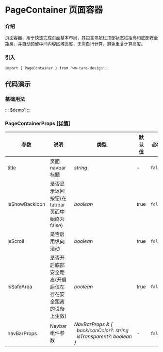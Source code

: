 # PageContainer 页面容器

### 介绍

页面容器，用于快速完成页面基本布局，其包含导航栏顶部状态栏距离和底部安全距离，并自动预留中间内容区域高度，无需自行计算，避免重复计算高度。

### 引入

```tsx
import { PageContainer } from 'wm-taro-design';
```

## 代码演示

### 基础用法

::: $demo1 :::

### PageContainerProps [[详情]](https://codeup.aliyun.com/5f855dfb1858a17210466fd0/wuhang-meimeng-development/wm-taro-template/tree/master/modules/wm-taro-design/types/page-container.d.ts)

| 参数           | 说明                                                     | 类型                                                                                                                                                                            | 默认值 | 必填    |
| -------------- | -------------------------------------------------------- | ------------------------------------------------------------------------------------------------------------------------------------------------------------------------------- | ------ | ------- |
| title          | 页面 navbar 标题                                         | _&nbsp;&nbsp;string<br/>_                                                                                                                                                       | -      | `false` |
| isShowBackIcon | 是否显示返回按钮(在 tabbar 页面中始终为 false)           | _&nbsp;&nbsp;boolean<br/>_                                                                                                                                                      | true   | `false` |
| isScroll       | 是否启用纵向滚动                                         | _&nbsp;&nbsp;boolean<br/>_                                                                                                                                                      | true   | `false` |
| isSafeArea     | 是否开启底部安全距离(开启后仅在存在安全距离的设备上生效) | _&nbsp;&nbsp;boolean<br/>_                                                                                                                                                      | true   | `false` |
| navBarProps    | Navbar 组件参数                                          | _&nbsp;&nbsp;NavBarProps&nbsp;&&nbsp;{<br/>&nbsp;&nbsp;&nbsp;&nbsp;backIconColor?:&nbsp;string<br/>&nbsp;&nbsp;&nbsp;&nbsp;isTransparent?:&nbsp;boolean<br/>&nbsp;&nbsp;}<br/>_ | -      | `false` |
